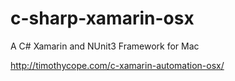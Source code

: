 # c-sharp-xamarin-osx
A C# Xamarin and NUnit3 Framework for Mac

http://timothycope.com/c-xamarin-automation-osx/
